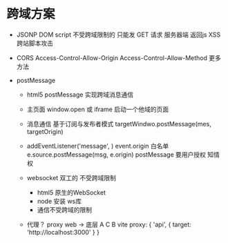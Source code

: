 # 跨域方案

- JSONP
    DOM script 不受跨域限制的
    只能发 GET 请求
    服务器端 返回js  XSS 跨站脚本攻击

- CORS
    Access-Control-Allow-Origin
    Access-Control-Allow-Method  更多方法
- postMessage
    - html5 postMessage 实现跨域消息通信
    - 主页面 window.open 或 iframe
        启动一个他域的页面
    - 消息通信 基于订阅与发布者模式
        targetWindwo.postMessage(mes, targetOrigin)
    - addEventListener('message', )
        event.origin 白名单
        e.source.postMessage(msg, e.origin)
    postMessage  要用户授权 知情权

    - websocket 双工的 不受跨域限制
        - html5 原生的WebSocket
        - node 安装 ws库
        - 通信不受跨域的限制
    - 代理？ proxy
        web -> 底层
        A       C       B
        vite
        proxy: {
            'api',
            {
                target: 'http://localhost:3000'
            }
        }



    